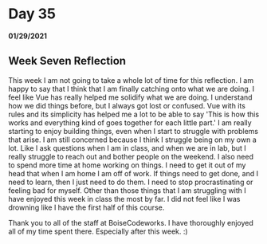 # Day 35
__01/29/2021__

## Week Seven Reflection

This week I am not going to take a whole lot of time for this reflection. I am happy to say that I think that I am finally catching onto what we are doing. I feel like Vue has really helped me solidify what we are doing. I understand how we did things before, but I always got lost or confused. Vue with its rules and its simplicity has helped me a lot to be able to say 'This is how this works and everything kind of goes together for each little part.' I am really starting to enjoy building things, even when I start to struggle with problems that arise. I am still concerned because I think I struggle being on my own a lot. Like I ask questions when I am in class, and when we are in lab, but I really struggle to reach out and bother people on the weekend. I also need to spend more time at home working on things. I need to get it out of my head that when I am home I am off of work. If things need to get done, and I need to learn, then I just need to do them. I need to stop procrastinating or feeling bad for myself. 
Other than those things that I am struggling with I have enjoyed this week in class the most by far. I did not feel like I was drowning like I have the first half of this course. 

Thank you to all of the staff at BoiseCodeworks. I have thoroughly enjoyed all of my time spent there. Especially after this week. :)